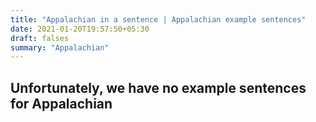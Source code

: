 ```yaml
---
title: "Appalachian in a sentence | Appalachian example sentences"
date: 2021-01-20T19:57:50+05:30
draft: falses
summary: "Appalachian"
---
```

## Unfortunately, we have no example sentences for Appalachian                 
